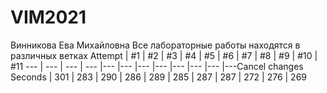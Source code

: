 # VIM2021
Винникова Ева Михайловна
Все лабораторные работы находятся в различных ветках
Attempt | #1 | #2 | #3 | #4 | #5 | #6 | #7 | #8 | #9 | #10 | #11
--- | --- | --- | --- |--- |--- |--- |--- |--- |--- |--- |---Cancel changes
Seconds | 301 | 283 | 290 | 286 | 289 | 285 | 287 | 287 | 272 | 276 | 269
